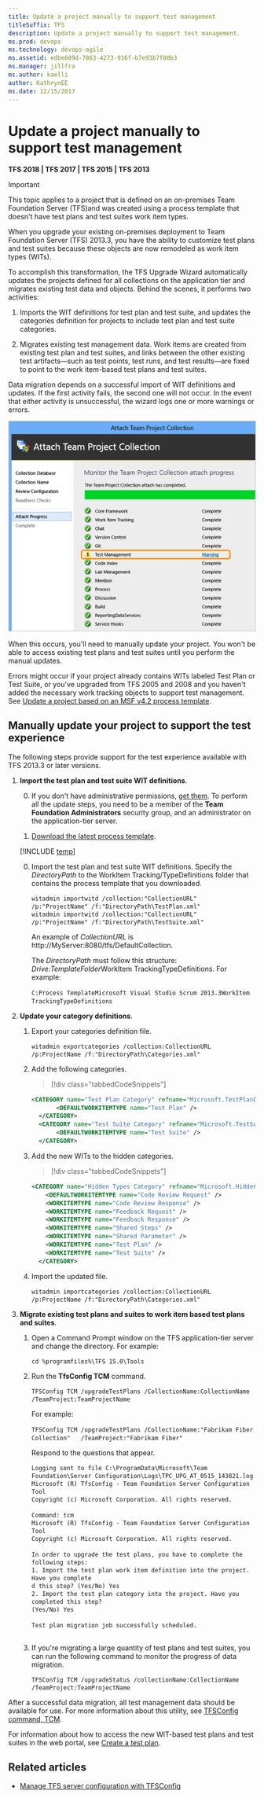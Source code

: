 ```yaml
---
title: Update a project manually to support test management 
titleSuffix: TFS
description: Update a project manually to support test management.
ms.prod: devops
ms.technology: devops-agile
ms.assetid: edbe689d-7863-4273-916f-b7e93b7f00b3
ms.manager: jillfra
ms.author: kaelli
author: KathrynEE
ms.date: 12/15/2017
---
```



# Update a project manually to support test management

**TFS 2018 | TFS 2017 | TFS 2015 | TFS 2013** 

> [!IMPORTANT]  
>This topic applies to a project that is defined on an on-premises Team Foundation Server (TFS)and was created using a process template that doesn't have test plans and test suites work item types.    

When you upgrade your existing on-premises deployment to Team Foundation Server (TFS) 2013.3, you have the ability to customize test plans and test suites because these objects are now remodeled as work item types (WITs).  
  
 To accomplish this transformation, the TFS Upgrade Wizard automatically updates the projects defined for all collections on the application tier and migrates existing test data and objects. Behind the scenes, it performs two activities:  
  
1.  Imports the WIT definitions for test plan and test suite, and updates the categories definition for projects to include test plan and test suite categories.  
  
2.  Migrates existing test management data. Work items are created from existing test plan and test suites, and links between the other existing test artifacts&mdash;such as test points, test runs, and test results&mdash;are fixed to point to the work item-based test plans and test suites.  
  
 Data migration depends on a successful import of WIT definitions and updates. If the first activity fails, the second one will not occur. In the event that either activity is unsuccessful, the wizard logs one or more warnings or errors.  
  
 ![TFS Upgrade Wizard showing Test Management error](_img/alm_upg_errortestmanagement.png "ALM_UPG_ErrorTestManagement")  
  
 When this occurs, you'll need to manually update your project. You won't be able to access existing test plans and test suites until you perform the manual updates.  
  
 Errors might occur if your project already contains WITs labeled Test Plan or Test Suite, or you've upgraded from TFS 2005 and 2008 and you haven't added the necessary work tracking objects to support test management. See [Update a project based on an MSF v4.2 process template](update-a-team-project-v4-dot-2-process-template.md).  
  
## Manually update your project to support the test experience 

The following steps provide support for the test experience available with TFS 2013.3 or later versions. 
  
1.  **Import the test plan and test suite WIT definitions**.  
  
    0.  If you don't have administrative permissions, [get them](../../organizations/security/set-project-collection-level-permissions.md). To perform all the update steps, you need to be a member of the **Team Foundation Administrators** security group, and an administrator on the application-tier server.  
  
    0.  [Download the latest process template](../../boards/work-items/guidance/manage-process-templates.md).  
  
	[!INCLUDE [temp](../../_shared/witadmin-run-tool-example.md)] 
  
    0.  Import the test plan and test suite WIT definitions.  Specify the *DirectoryPath* to the WorkItem Tracking/TypeDefinitions folder that contains the process template that you downloaded.  
  
        ```  
        witadmin importwitd /collection:"CollectionURL" /p:"ProjectName" /f:"DirectoryPath\TestPlan.xml"  
        witadmin importwitd /collection:"CollectionURL" /p:"ProjectName" /f:"DirectoryPath\TestSuite.xml"  
        ```  
  
         An example of *CollectionURL* is http://MyServer:8080/tfs/DefaultCollection.  
  
         The *DirectoryPath* must follow this structure: *Drive:TemplateFolder*WorkItem TrackingTypeDefinitions. For example:  
  
         `C:Process TemplateMicrosoft Visual Studio Scrum 2013.3WorkItem TrackingTypeDefinitions`  
  
2.  **Update your category definitions**.  
  
    1.  Export your categories definition file.  
  
        ```  
        witadmin exportcategories /collection:CollectionURL /p:ProjectName /f:"DirectoryPath\Categories.xml"  
        ```  
  
    2.  Add the following categories.  
  
		> [!div class="tabbedCodeSnippets"]
		```XML  
        <CATEGORY name="Test Plan Category" refname="Microsoft.TestPlanCategory">  
               <DEFAULTWORKITEMTYPE name="Test Plan" />  
          </CATEGORY>  
          <CATEGORY name="Test Suite Category" refname="Microsoft.TestSuiteCategory">  
               <DEFAULTWORKITEMTYPE name="Test Suite" />  
          </CATEGORY>  
        ```  
  
    3.  Add the new WITs to the hidden categories.  
  
		> [!div class="tabbedCodeSnippets"]
		```XML   
        <CATEGORY name="Hidden Types Category" refname="Microsoft.HiddenCategory">  
            <DEFAULTWORKITEMTYPE name="Code Review Request" />  
            <WORKITEMTYPE name="Code Review Response" />  
            <WORKITEMTYPE name="Feedback Request" />  
            <WORKITEMTYPE name="Feedback Response" />  
            <WORKITEMTYPE name="Shared Steps" />  
            <WORKITEMTYPE name="Shared Parameter" />  
            <WORKITEMTYPE name="Test Plan" />  
            <WORKITEMTYPE name="Test Suite" />  
          </CATEGORY>  
        ```  
  
    4.  Import the updated file.  
  
        ```  
        witadmin importcategories /collection:CollectionURL /p:ProjectName /f:"DirectoryPath\Categories.xml"  
        ```  
  
3.  **Migrate existing test plans and suites to work item based test plans and suites**.  
  
    1.  Open a Command Prompt window on the TFS application-tier server and change the directory. For example:   
  
        ```  
        cd %programfiles%\TFS 15.0\Tools  
        ```  
  
    2.  Run the **TfsConfig TCM** command.  
  
        ```  
        TFSConfig TCM /upgradeTestPlans /CollectionName:CollectionName /TeamProject:TeamProjectName  
        ```  
  
         For example:  
  
         `TFSConfig TCM /upgradeTestPlans /CollectionName:"Fabrikam Fiber Collection"   /TeamProject:"Fabrikam Fiber"`  
  
         Respond to the questions that appear.  
  
        ```  
        Logging sent to file C:\ProgramData\Microsoft\Team Foundation\Server Configuration\Logs\TPC_UPG_AT_0515_143821.log  
        Microsoft (R) TfsConfig - Team Foundation Server Configuration Tool  
        Copyright (c) Microsoft Corporation. All rights reserved.  
  
        Command: tcm  
        Microsoft (R) TfsConfig - Team Foundation Server Configuration Tool  
        Copyright (c) Microsoft Corporation. All rights reserved.  
  
        In order to upgrade the test plans, you have to complete the following steps:  
        1. Import the test plan work item definition into the project. Have you complete  
        d this step? (Yes/No) Yes  
        2. Import the test plan category into the project. Have you completed this step?  
        (Yes/No) Yes  
  
        Test plan migration job successfully scheduled.  
  
        ```  
  
    3.  If you're migrating a large quantity of test plans and test suites, you can run the following command to monitor the progress of data migration.  
  
        ```  
        TFSConfig TCM /upgradeStatus /collectionName:CollectionName /TeamProject:TeamProjectName  
        ```  

 After a successful data migration, all test management data should be available for use. For more information about this utility, see [TFSConfig command, TCM](/azure/devops/server/ref/command-line/tfsconfig-cmd#tcm).  
  
 For information about how to access the new WIT-based test plans and test suites in the web portal, see [Create a test plan](../../test/create-a-test-plan.md).

## Related articles
- [Manage TFS server configuration with TFSConfig](/azure/devops/server/ref/command-line/tfsconfig-cmd)
